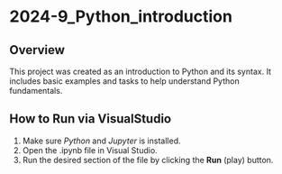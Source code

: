 # 2024-9_Python_introduction

## Overview
This project was created as an introduction to Python and its syntax. It includes basic examples and tasks to help understand Python fundamentals.

## How to Run via VisualStudio
1. Make sure *Python* and *Jupyter* is installed.
2. Open the .ipynb file in Visual Studio.
1. Run the desired section of the file by clicking the **Run** (play) button.
